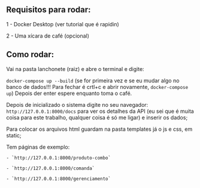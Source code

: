 ## Requisitos para rodar:

1 - Docker Desktop (ver tutorial que é rapidin)

2 - Uma xícara de café (opcional)

## Como rodar:
Vai na pasta lanchonete (raiz) e abre o terminal e digite:

`docker-compose up --build` (se for primeira vez e se eu mudar algo no banco de dados!!! Para fechar é crtl+c e abrir novamente, `docker-compose up`)
Depois der enter espere enquanto toma o café.

Depois de inicializado o sistema digite no seu navegador: `http://127.0.0.1:8000/docs` para ver os detalhes da API (eu sei que é muita coisa para este trabalho, qualquer coisa é só me ligar) e inserir os dados;

Para colocar os arquivos html guardam na pasta templates já o js e css, em static;

Tem páginas de exemplo:

    - `http://127.0.0.1:8000/produto-combo`
    
    - `http://127.0.0.1:8000/comanda`
    
    - `http://127.0.0.1:8000/gerenciamento`
